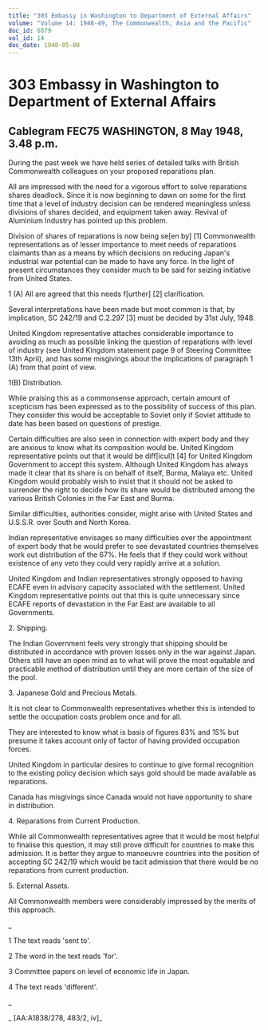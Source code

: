 ```yaml
---
title: "303 Embassy in Washington to Department of External Affairs"
volume: "Volume 14: 1948-49, The Commonwealth, Asia and the Pacific"
doc_id: 6079
vol_id: 14
doc_date: 1948-05-08
---
```


# 303 Embassy in Washington to Department of External Affairs

## Cablegram FEC75 WASHINGTON, 8 May 1948, 3.48 p.m.

During the past week we have held series of detailed talks with British Commonwealth colleagues on your proposed reparations plan.

All are impressed with the need for a vigorous effort to solve reparations shares deadlock. Since it is now beginning to dawn on some for the first time that a level of industry decision can be rendered meaningless unless divisions of shares decided, and equipment taken away. Revival of Aluminium Industry has pointed up this problem.

Division of shares of reparations is now being se[en by] [1] Commonwealth representations as of lesser importance to meet needs of reparations claimants than as a means by which decisions on reducing Japan's industrial war potential can be made to have any force. In the light of present circumstances they consider much to be said for seizing initiative from United States.

1 (A) All are agreed that this needs f[urther] [2] clarification.

Several interpretations have been made but most common is that, by implication, SC 242/19 and C.2.297 [3] must be decided by 31st July, 1948.

United Kingdom representative attaches considerable importance to avoiding as much as possible linking the question of reparations with level of industry (see United Kingdom statement page 9 of Steering Committee 13th April), and has some misgivings about the implications of paragraph 1 (A) from that point of view.

1(B) Distribution.

While praising this as a commonsense approach, certain amount of scepticism has been expressed as to the possibility of success of this plan. They consider this would be acceptable to Soviet only if Soviet attitude to date has been based on questions of prestige.

Certain difficulties are also seen in connection with expert body and they are anxious to know what its composition would be. United Kingdom representative points out that it would be diff[icul]t [4] for United Kingdom Government to accept this system. Although United Kingdom has always made it clear that its share is on behalf of itself, Burma, Malaya etc. United Kingdom would probably wish to insist that it should not be asked to surrender the right to decide how its share would be distributed among the various British Colonies in the Far East and Burma.

Similar difficulties, authorities consider, might arise with United States and U.S.S.R. over South and North Korea.

Indian representative envisages so many difficulties over the appointment of expert body that he would prefer to see devastated countries themselves work out distribution of the 67%. He feels that if they could work without existence of any veto they could very rapidly arrive at a solution.

United Kingdom and Indian representatives strongly opposed to having ECAFE even in advisory capacity associated with the settlement. United Kingdom representative points out that this is quite unnecessary since ECAFE reports of devastation in the Far East are available to all Governments.

2\. Shipping.

The Indian Government feels very strongly that shipping should be distributed in accordance with proven losses only in the war against Japan. Others still have an open mind as to what will prove the most equitable and practicable method of distribution until they are more certain of the size of the pool.

3\. Japanese Gold and Precious Metals.

It is not clear to Commonwealth representatives whether this is intended to settle the occupation costs problem once and for all.

They are interested to know what is basis of figures 83% and 15% but presume it takes account only of factor of having provided occupation forces.

United Kingdom in particular desires to continue to give formal recognition to the existing policy decision which says gold should be made available as reparations.

Canada has misgivings since Canada would not have opportunity to share in distribution.

4\. Reparations from Current Production.

While all Commonwealth representatives agree that it would be most helpful to finalise this question, it may still prove difficult for countries to make this admission. It is better they argue to manoeuvre countries into the position of accepting SC 242/19 which would be tacit admission that there would be no reparations from current production.

5\. External Assets.

All Commonwealth members were considerably impressed by the merits of this approach.

_

1 The text reads 'sent to'.

2 The word in the text reads 'for'.

3 Committee papers on level of economic life in Japan.

4 The text reads 'different'.

_

_ [AA:A1838/278, 483/2, iv]_

